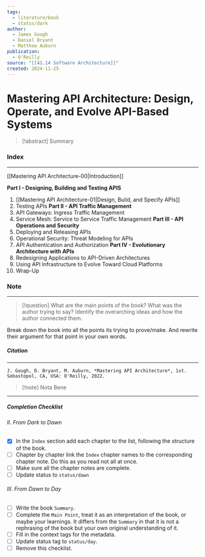 ```yaml
---
tags:
  - literature/book
  - status/dark
author:
  - James Gough
  - Daniel Bryant
  - Matthew Auburn
publication:
  - O'Reilly
source: "[[41.14 Software Architecture]]"
created: 2024-11-25
---
```

# Mastering API Architecture: Design, Operate, and Evolve API-Based Systems

> [!abstract] Summary
### **Index**
---
[[Mastering API Architecture-00|Introduction]]

**Part I - Designing, Building and Testing APIS**
1. [[Mastering API Architecture-01|Design, Build, and Specify APIs]]
2. Testing APIs
**Part II - API Traffic Management**
3. API Gateways: Ingress Traffic Management
4. Service Mesh: Service to Service Traffic Management
**Part III - API Operations and Security**
5. Deploying and Releasing APIs
6. Operational Security: Threat Modeling for APIs
7. API Authentication and Authorization
**Part IV - Evolutionary Architecture with APIs**
8. Redesigning Applications to API-Driven Architectures
9. Using API Infrastructure to Evolve Toward Cloud Platforms
10. Wrap-Up
### **Note**
---

> [!question] What are the main points of the book?
> What was the author trying to say? Identify the overarching ideas and how the author connected them.

Break down the book into all the points its trying to prove/make. And rewrite their argument for that point in your own words.
##### **Citation**
---
```
J. Gough, D. Bryant, M. Auburn, *Mastering API Architecture*, 1st. Sebastopol, CA, USA: O'Reilly, 2022.
```

> [!note] Nota Bene

---

##### Completion Checklist
###### II. From Dark to Dawn
- [x] In the `Index` section add each chapter to the list, following the structure of the book.
- [ ] Chapter by chapter link the `Index` chapter names to the corresponding chapter note. Do this as you read not all at once.
- [ ] Make sure all the chapter notes are complete.
- [ ] Update status to `status/dawn`
###### III. From Dawn to Day
- [ ] Write the book `Summary`.
- [ ] Complete the `Main Point`, treat it as an interpretation of the book, or maybe your learnings. It differs from the `Summary` in that it is not a rephrasing of the book but your own original understanding of it.
- [ ] Fill in the context tags for the metadata.
- [ ] Update status tag to `status/day`.
- [ ] Remove this checklist.